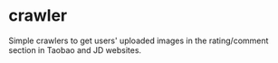 # crawler
Simple crawlers to get users' uploaded images in the rating/comment section in Taobao and JD websites.
